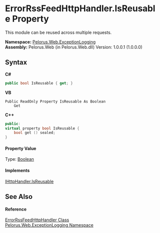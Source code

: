 # ErrorRssFeedHttpHandler.IsReusable Property 
 

This module can be reused across multiple requests.

**Namespace:**&nbsp;<a href="F7316212">Pelorus.Web.ExceptionLogging</a><br />**Assembly:**&nbsp;Pelorus.Web (in Pelorus.Web.dll) Version: 1.0.0.1 (1.0.0.0)

## Syntax

**C#**<br />
``` C#
public bool IsReusable { get; }
```

**VB**<br />
``` VB
Public ReadOnly Property IsReusable As Boolean
	Get
```

**C++**<br />
``` C++
public:
virtual property bool IsReusable {
	bool get () sealed;
}
```


#### Property Value
Type: <a href="http://msdn2.microsoft.com/en-us/library/a28wyd50" target="_blank">Boolean</a>

#### Implements
<a href="http://msdn2.microsoft.com/en-us/library/s9kb3fws" target="_blank">IHttpHandler.IsReusable</a><br />

## See Also


#### Reference
<a href="78E2E9E1">ErrorRssFeedHttpHandler Class</a><br /><a href="F7316212">Pelorus.Web.ExceptionLogging Namespace</a><br />